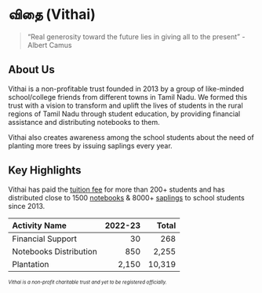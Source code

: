 # விதை (Vithai)

>“Real generosity toward the future lies in giving all to the present” - Albert Camus

<!-- <br /> -->

## About Us
Vithai is a non-profitable trust founded in 2013 by a group of like-minded school/college friends from different towns in Tamil Nadu. We formed this trust with a vision to transform and uplift the lives of students in the rural regions of Tamil Nadu through student education, by providing financial assistance and distributing notebooks to them. 

Vithai also creates awareness among the school students about the need of planting more trees by issuing saplings every year. 

## Key Highlights
Vithai has paid the [tuition fee](./activities//tuition-fee.md) for more than 200+ students and has distributed close to 1500 [notebooks](./activities/notebooks.md)  & 8000+ [saplings](./activities/plantation.md) to school students since 2013.

| Activity Name                                                 | 2022-23          | Total           |
| :-                                                            | -:               | -:              |
| Financial Support                                             |               30 |             268 |
| Notebooks Distribution                                        |              850 |           2,255 |
| Plantation                                                    |            2,150 |          10,319 |

*<sub><sup>Vithai is a non-profit charitable trust and yet to be registered officially.<sub><sup>*

